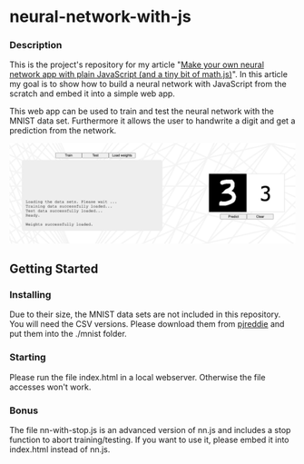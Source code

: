 # neural-network-with-js

### Description

This is the project's repository for my article "[Make your own neural network app with plain JavaScript (and a tiny bit of math.js)](https://lin-xiang.medium.com/make-your-own-neural-network-app-with-plain-javascript-and-a-tiny-bit-of-math-js-30ab5ff4cbd5)". In this article my goal is to show how to build a neural network with JavaScript from the scratch and embed it into a simple web app.

This web app can be used to train and test the neural network with the MNIST data set. Furthermore it allows the user to handwrite a digit and get a prediction from the network.

![screenshot](./img/sc_features.png)

## Getting Started
### Installing
Due to their size, the MNIST data sets are not included in this repository. You will need the CSV versions. Please download them from [pjreddie](https://pjreddie.com/projects/mnist-in-csv/) and put them into the ./mnist folder.

### Starting
Please run the file index.html in a local webserver. Otherwise the file accesses won't work.

### Bonus
The file nn-with-stop.js is an advanced version of nn.js and includes a stop function to abort training/testing. If you want to use it, please embed it into index.html instead of nn.js.



